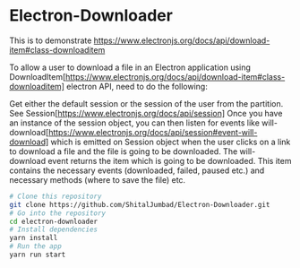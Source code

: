 # Electron-Downloader
This is to demonstrate https://www.electronjs.org/docs/api/download-item#class-downloaditem

To allow a user to download a file in an Electron application using DownloadItem[https://www.electronjs.org/docs/api/download-item#class-downloaditem]  electron API, need to do the following:    

Get either the default session or the session of the user from the partition. See Session[https://www.electronjs.org/docs/api/session]
Once you have an instance of the session object, you can then listen for events like will-download[https://www.electronjs.org/docs/api/session#event-will-download] which is emitted on Session object when the user clicks on a link to download a file and the file is going to be downloaded.
The will-download event returns the item which is going to be downloaded. This item contains the necessary events (downloaded, failed, paused etc.) and necessary methods (where to save the file) etc.

```bash
# Clone this repository
git clone https://github.com/ShitalJumbad/Electron-Downloader.git
# Go into the repository
cd electron-downloader
# Install dependencies
yarn install
# Run the app
yarn run start
```
